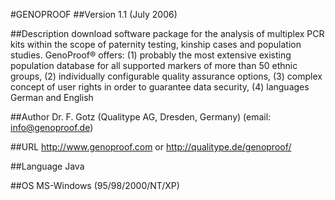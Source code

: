 #GENOPROOF
##Version
1.1 (July 2006)

##Description
download software package for the analysis of multiplex PCR kits within the scope of paternity testing, kinship cases and population studies. GenoProof® offers: (1) probably the most extensive existing population database for all supported markers of more than 50 ethnic groups, (2) individually configurable quality assurance options, (3) complex concept of user rights in order to guarantee data security, (4) languages German and English

##Author
Dr. F. Gotz (Qualitype AG, Dresden, Germany) (email: info@genoproof.de)

##URL
http://www.genoproof.com or http://qualitype.de/genoproof/

##Language
Java

##OS
MS-Windows (95/98/2000/NT/XP)

